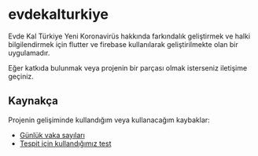 # evdekalturkiye

Evde Kal Türkiye Yeni Koronavirüs hakkında farkındalık geliştirmek ve halki bilgilendirmek için flutter ve firebase kullanılarak geliştirilmekte olan bir uygulamadır.

Eğer katkıda bulunmak veya projenin bir parçası olmak isterseniz iletişime geçiniz.

## Kaynakça

Projenin gelişiminde kullandığım veya kullanacağım kaybaklar:

- [Günlük vaka sayıları](https://covid19bilgi.saglik.gov.tr/tr/gunluk-vaka)
- [Tespit için kullandığımız test](https://covid19bilgi.saglik.gov.tr/depo/formlar/COVID19-VAKA-SORGULAMA-KILAVUZU-A4_1.pdf)
